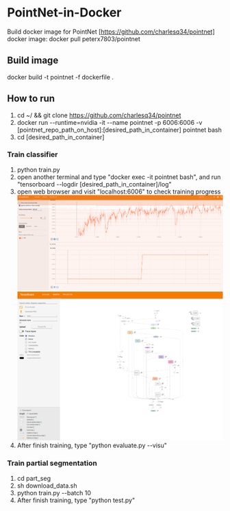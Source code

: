 # PointNet-in-Docker


Build docker image for PointNet [https://github.com/charlesq34/pointnet]
docker image: docker pull peterx7803/pointnet

## Build image
docker build -t pointnet -f dockerfile .

## How to run
1. cd ~/ && git clone https://github.com/charlesq34/pointnet
2. docker run --runtime=nvidia -it --name pointnet -p 6006:6006 -v [pointnet_repo_path_on_host]:[desired_path_in_container] pointnet bash
3. cd [desired_path_in_container]

### Train classifier
1. python train.py 
2. open another terminal and type "docker exec -it pointnet bash", and run "tensorboard --logdir [desired_path_in_container]/log"
3. open web browser and visit "localhost:6006" to check training progress
![image](https://github.com/peterx7803/PointNet-in-Docker/blob/master/fig/acc.png)
![image](https://github.com/peterx7803/PointNet-in-Docker/blob/master/fig/graph.png)
4. After finish training, type "python evaluate.py --visu"

### Train partial segmentation
1. cd part_seg
2. sh download_data.sh
3. python train.py --batch 10
4. After finish training, type "python test.py"

